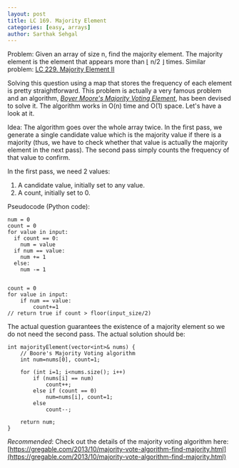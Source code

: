 ```yaml
---
layout: post
title: LC 169. Majority Element
categories: [easy, arrays]
author: Sarthak Sehgal
---
```


Problem: Given an array of size n, find the majority element. The majority element is the element that appears more than ⌊ n/2 ⌋ times.
Similar problem: [LC 229. Majority Element II](https://leetcode.com/problems/majority-element-ii/)

Solving this question using a map that stores the frequency of each element is pretty straightforward. This problem is actually a very famous problem and an algorithm, [_Boyer Moore's Majority Voting Element_](https://gregable.com/2013/10/majority-vote-algorithm-find-majority.html), has been devised to solve it. The algorithm works in O(n) time and O(1) space. Let's have a look at it.

Idea:
The algorithm goes over the whole array twice. In the first pass, we generate a single candidate value which is the majority value if there is a majority (thus, we have to check whether that value is actually the majority element in the next pass). The second pass simply counts the frequency of that value to confirm.

In the first pass, we need 2 values:
1. A candidate value, initially set to any value.
2. A count, initially set to 0.

Pseudocode (Python code):
```
num = 0
count = 0
for value in input:
  if count == 0:
    num = value
  if num == value:
    num += 1
  else:
    num -= 1


count = 0
for value in input:
    if num == value:
        count+=1
// return true if count > floor(input_size/2)
```

The actual question guarantees the existence of a majority element so we do not need the second pass. The actual solution should be:
```
int majorityElement(vector<int>& nums) {
    // Boore's Majority Voting algorithm
    int num=nums[0], count=1;

    for (int i=1; i<nums.size(); i++)
        if (nums[i] == num)
            count++;
        else if (count == 0)
            num=nums[i], count=1;
        else
            count--;

    return num;
}
```

_Recommended_: Check out the details of the majority voting algorithm here: [https://gregable.com/2013/10/majority-vote-algorithm-find-majority.html](https://gregable.com/2013/10/majority-vote-algorithm-find-majority.html)